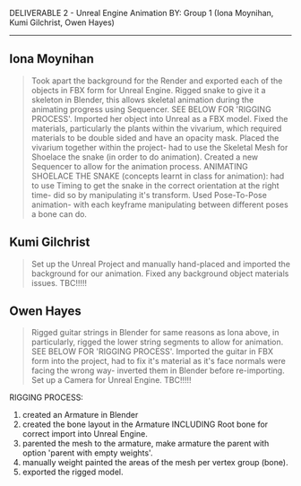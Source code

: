 DELIVERABLE 2 - Unreal Engine Animation
BY: Group 1 (Iona Moynihan, Kumi Gilchrist, Owen Hayes)

--------------------------
Iona Moynihan
-
> Took apart the background for the Render and exported each of the objects in FBX form for Unreal Engine.
> Rigged snake to give it a skeleton in Blender, this allows skeletal animation during the animating progress using Sequencer. SEE BELOW FOR 'RIGGING PROCESS'.
> Imported her object into Unreal as a FBX model.
> Fixed the materials, particularly the plants within the vivarium, which required materials to be double sided and have an opacity mask.
> Placed the vivarium together within the project- had to use the Skeletal Mesh for Shoelace the snake (in order to do animation).
> Created a new Sequencer to allow for the animation process.
> ANIMATING SHOELACE THE SNAKE (concepts learnt in class for animation): had to use Timing to get the snake in the correct orientation at the right time- did so by manipulating it's transform. Used Pose-To-Pose animation- with each keyframe manipulating between different poses a bone can do.

Kumi Gilchrist
-
> Set up the Unreal Project and manually hand-placed and imported the background for our animation.
> Fixed any background object materials issues.
> TBC!!!!!

Owen Hayes
-
> Rigged guitar strings in Blender for same reasons as Iona above, in particularly, rigged the lower string segments to allow for animation. SEE BELOW FOR 'RIGGING PROCESS'.
> Imported the guitar in FBX form into the project, had to fix it's material as it's face normals were facing the wrong way- inverted them in Blender before re-importing.
> Set up a Camera for Unreal Engine.
> TBC!!!!!


RIGGING PROCESS:
1. created an Armature in Blender
2. created the bone layout in the Armature INCLUDING Root bone for correct import into Unreal Engine.
3. parented the mesh to the armature, make armature the parent with option 'parent with empty weights'.
4. manually weight painted the areas of the mesh per vertex group (bone).
5. exported the rigged model.
